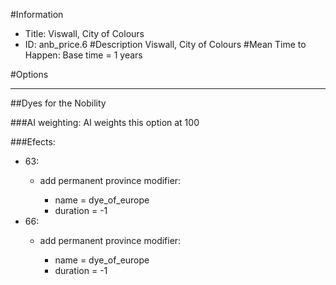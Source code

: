#Information
 - Title: Viswall, City of Colours
 - ID: anb_price.6
#Description
Viswall, City of Colours
#Mean Time to Happen:
Base time = 1 years

#Options

___
##Dyes for the Nobility

###AI weighting:
AI weights this option at 100


###Efects:<ul><li>63:</li><ul><li>add permanent province modifier:</li><ul><li>name = dye_of_europe</li><li>duration = -1</li></ul></ul><li>66:</li><ul><li>add permanent province modifier:</li><ul><li>name = dye_of_europe</li><li>duration = -1</li></ul></ul></ul>
